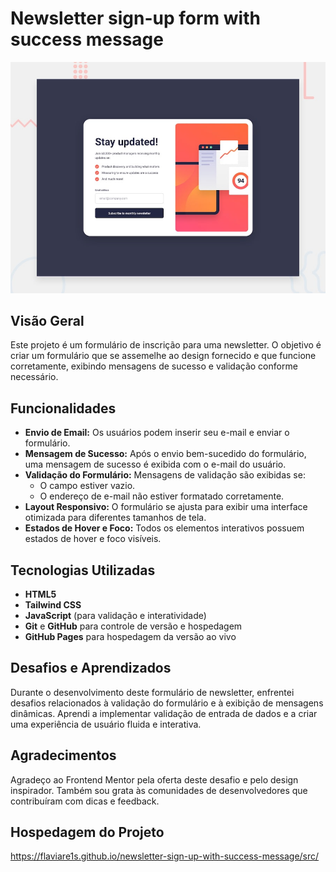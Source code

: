 # Newsletter sign-up form with success message

![Design preview for the Newsletter sign-up form with success message coding challenge](./design/desktop-preview.jpg)


## Visão Geral

Este projeto é um formulário de inscrição para uma newsletter. O objetivo é criar um formulário que se assemelhe ao design fornecido e que funcione corretamente, exibindo mensagens de sucesso e validação conforme necessário.

## Funcionalidades

- **Envio de Email:** Os usuários podem inserir seu e-mail e enviar o formulário.
- **Mensagem de Sucesso:** Após o envio bem-sucedido do formulário, uma mensagem de sucesso é exibida com o e-mail do usuário.
- **Validação do Formulário:** Mensagens de validação são exibidas se:
  - O campo estiver vazio.
  - O endereço de e-mail não estiver formatado corretamente.
- **Layout Responsivo:** O formulário se ajusta para exibir uma interface otimizada para diferentes tamanhos de tela.
- **Estados de Hover e Foco:** Todos os elementos interativos possuem estados de hover e foco visíveis.

## Tecnologias Utilizadas

- **HTML5**
- **Tailwind CSS**
- **JavaScript** (para validação e interatividade)
- **Git** e **GitHub** para controle de versão e hospedagem
- **GitHub Pages** para hospedagem da versão ao vivo

## Desafios e Aprendizados

Durante o desenvolvimento deste formulário de newsletter, enfrentei desafios relacionados à validação do formulário e à exibição de mensagens dinâmicas. Aprendi a implementar validação de entrada de dados e a criar uma experiência de usuário fluida e interativa.

## Agradecimentos

Agradeço ao Frontend Mentor pela oferta deste desafio e pelo design inspirador. Também sou grata às comunidades de desenvolvedores que contribuíram com dicas e feedback.

## Hospedagem do Projeto

https://flaviare1s.github.io/newsletter-sign-up-with-success-message/src/

